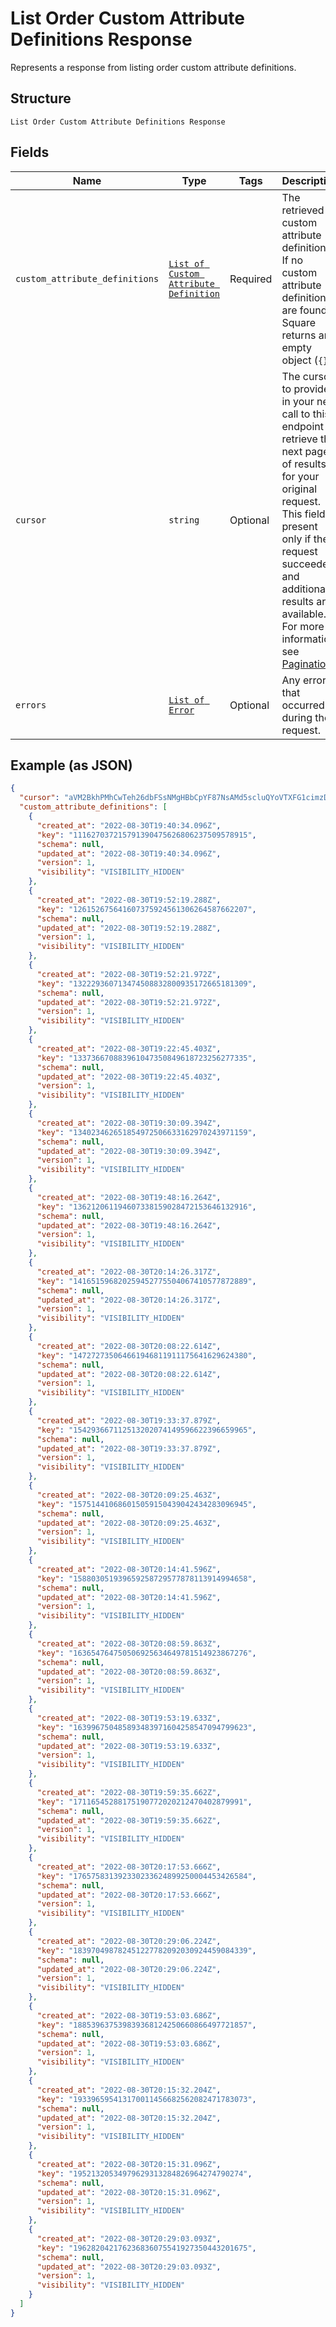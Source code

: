 
# List Order Custom Attribute Definitions Response

Represents a response from listing order custom attribute definitions.

## Structure

`List Order Custom Attribute Definitions Response`

## Fields

| Name | Type | Tags | Description |
|  --- | --- | --- | --- |
| `custom_attribute_definitions` | [`List of Custom Attribute Definition`](../../doc/models/custom-attribute-definition.md) | Required | The retrieved custom attribute definitions. If no custom attribute definitions are found, Square returns an empty object (`{}`). |
| `cursor` | `string` | Optional | The cursor to provide in your next call to this endpoint to retrieve the next page of results for your original request.<br>This field is present only if the request succeeded and additional results are available.<br>For more information, see [Pagination](https://developer.squareup.com/docs/working-with-apis/pagination). |
| `errors` | [`List of Error`](../../doc/models/error.md) | Optional | Any errors that occurred during the request. |

## Example (as JSON)

```json
{
  "cursor": "aVM2BkhPMhCwTeh26dbFSsNMgHBbCpYF87NsAMd5scluQYoVTXFG1cimzDWzWjQsGSILbIsMW8xgvDXvGu0a2hzcxnSET9uqO8SPNIwJwiG5ZlPZhudh035I74RPMYomwk2TH4ZyzRIFU6DuBGBwBMwiYpTjAnSCYNQnLL5aqopIcIFoJcBpQxJ8MzC",
  "custom_attribute_definitions": [
    {
      "created_at": "2022-08-30T19:40:34.096Z",
      "key": "111627037215791390475626806237509578915",
      "schema": null,
      "updated_at": "2022-08-30T19:40:34.096Z",
      "version": 1,
      "visibility": "VISIBILITY_HIDDEN"
    },
    {
      "created_at": "2022-08-30T19:52:19.288Z",
      "key": "126152675641607375924561306264587662207",
      "schema": null,
      "updated_at": "2022-08-30T19:52:19.288Z",
      "version": 1,
      "visibility": "VISIBILITY_HIDDEN"
    },
    {
      "created_at": "2022-08-30T19:52:21.972Z",
      "key": "132229360713474508832800935172665181309",
      "schema": null,
      "updated_at": "2022-08-30T19:52:21.972Z",
      "version": 1,
      "visibility": "VISIBILITY_HIDDEN"
    },
    {
      "created_at": "2022-08-30T19:22:45.403Z",
      "key": "133736670883961047350849618723256277335",
      "schema": null,
      "updated_at": "2022-08-30T19:22:45.403Z",
      "version": 1,
      "visibility": "VISIBILITY_HIDDEN"
    },
    {
      "created_at": "2022-08-30T19:30:09.394Z",
      "key": "134023462651854972506633162970243971159",
      "schema": null,
      "updated_at": "2022-08-30T19:30:09.394Z",
      "version": 1,
      "visibility": "VISIBILITY_HIDDEN"
    },
    {
      "created_at": "2022-08-30T19:48:16.264Z",
      "key": "136212061194607338159028472153646132916",
      "schema": null,
      "updated_at": "2022-08-30T19:48:16.264Z",
      "version": 1,
      "visibility": "VISIBILITY_HIDDEN"
    },
    {
      "created_at": "2022-08-30T20:14:26.317Z",
      "key": "141651596820259452775504067410577872889",
      "schema": null,
      "updated_at": "2022-08-30T20:14:26.317Z",
      "version": 1,
      "visibility": "VISIBILITY_HIDDEN"
    },
    {
      "created_at": "2022-08-30T20:08:22.614Z",
      "key": "147272735064661946811911175641629624380",
      "schema": null,
      "updated_at": "2022-08-30T20:08:22.614Z",
      "version": 1,
      "visibility": "VISIBILITY_HIDDEN"
    },
    {
      "created_at": "2022-08-30T19:33:37.879Z",
      "key": "154293667112513202074149596622396659965",
      "schema": null,
      "updated_at": "2022-08-30T19:33:37.879Z",
      "version": 1,
      "visibility": "VISIBILITY_HIDDEN"
    },
    {
      "created_at": "2022-08-30T20:09:25.463Z",
      "key": "157514410686015059150439042434283096945",
      "schema": null,
      "updated_at": "2022-08-30T20:09:25.463Z",
      "version": 1,
      "visibility": "VISIBILITY_HIDDEN"
    },
    {
      "created_at": "2022-08-30T20:14:41.596Z",
      "key": "158803051939659258729577878113914994658",
      "schema": null,
      "updated_at": "2022-08-30T20:14:41.596Z",
      "version": 1,
      "visibility": "VISIBILITY_HIDDEN"
    },
    {
      "created_at": "2022-08-30T20:08:59.863Z",
      "key": "163654764750506925634649781514923867276",
      "schema": null,
      "updated_at": "2022-08-30T20:08:59.863Z",
      "version": 1,
      "visibility": "VISIBILITY_HIDDEN"
    },
    {
      "created_at": "2022-08-30T19:53:19.633Z",
      "key": "163996750485893483971604258547094799623",
      "schema": null,
      "updated_at": "2022-08-30T19:53:19.633Z",
      "version": 1,
      "visibility": "VISIBILITY_HIDDEN"
    },
    {
      "created_at": "2022-08-30T19:59:35.662Z",
      "key": "17116545288175190772020212470402879991",
      "schema": null,
      "updated_at": "2022-08-30T19:59:35.662Z",
      "version": 1,
      "visibility": "VISIBILITY_HIDDEN"
    },
    {
      "created_at": "2022-08-30T20:17:53.666Z",
      "key": "176575831392330233624899250004453426584",
      "schema": null,
      "updated_at": "2022-08-30T20:17:53.666Z",
      "version": 1,
      "visibility": "VISIBILITY_HIDDEN"
    },
    {
      "created_at": "2022-08-30T20:29:06.224Z",
      "key": "183970498782451227782092030924459084339",
      "schema": null,
      "updated_at": "2022-08-30T20:29:06.224Z",
      "version": 1,
      "visibility": "VISIBILITY_HIDDEN"
    },
    {
      "created_at": "2022-08-30T19:53:03.686Z",
      "key": "188539637539839368124250660866497721857",
      "schema": null,
      "updated_at": "2022-08-30T19:53:03.686Z",
      "version": 1,
      "visibility": "VISIBILITY_HIDDEN"
    },
    {
      "created_at": "2022-08-30T20:15:32.204Z",
      "key": "193396595413170011456682562082471783073",
      "schema": null,
      "updated_at": "2022-08-30T20:15:32.204Z",
      "version": 1,
      "visibility": "VISIBILITY_HIDDEN"
    },
    {
      "created_at": "2022-08-30T20:15:31.096Z",
      "key": "19521320534979629313284826964274790274",
      "schema": null,
      "updated_at": "2022-08-30T20:15:31.096Z",
      "version": 1,
      "visibility": "VISIBILITY_HIDDEN"
    },
    {
      "created_at": "2022-08-30T20:29:03.093Z",
      "key": "196282042176236836075541927350443201675",
      "schema": null,
      "updated_at": "2022-08-30T20:29:03.093Z",
      "version": 1,
      "visibility": "VISIBILITY_HIDDEN"
    }
  ]
}
```

